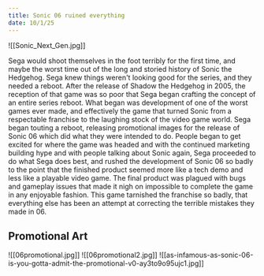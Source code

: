 ```yaml
---
title: Sonic 06 ruined everything
date: 10/1/25
---
```



![[Sonic_Next_Gen.jpg]]

Sega would shoot themselves in the foot terribly for the first time, and maybe the worst time out of the long and storied history of Sonic the Hedgehog. Sega knew things weren't looking good for the series, and they needed a reboot. After the release of Shadow the Hedgehog in 2005, the reception of that game was so poor that Sega began crafting the concept of an entire series reboot. What began was development of one of the worst games ever made, and effectively the game that turned Sonic from a respectable franchise to the laughing stock of the video game world. Sega began touting a reboot, releasing promotional images for the release of Sonic 06 which did what they were intended to do. People began to get excited for where the game was headed and with the continued marketing building hype and with people talking about Sonic again, Sega proceeded to do what Sega does best, and rushed the development of Sonic 06 so badly to the point that the finished product seemed more like a tech demo and less like a playable video game. The final product was plagued with bugs and gameplay issues that made it nigh on impossible to complete the game in any enjoyable fashion. This game tarnished the franchise so badly, that everything else has been an attempt at correcting the terrible mistakes they made in 06. 

## Promotional Art
![[06promotional.jpg]]
![[06promotional2.jpg]]
![[as-infamous-as-sonic-06-is-you-gotta-admit-the-promotional-v0-ay3to9o95ujc1.jpg]]
